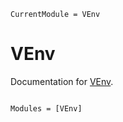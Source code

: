 ```@meta
CurrentModule = VEnv
```

# VEnv

Documentation for [VEnv](https://github.com/cjdoris/VEnv.jl).

```@index
```

```@autodocs
Modules = [VEnv]
```
